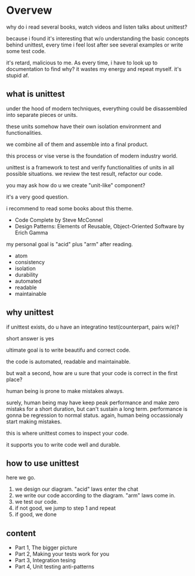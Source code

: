 # Overvew

why do i read several books, watch videos and listen talks
about unittest?

because i found it's interesting that w/o understanding the basic concepts behind unittest, every time i feel lost after see several examples or write some test code.

it's retard, malicious to me. As every time, i have to look up to documentation to find why? it wastes my energy and repeat myself. it's stupid af.

## what is unittest

under the hood of modern techniques, everything could be disassembled into separate pieces or units.

these units somehow have their own isolation environment and functionalities.

we combine all of them and assemble into a final product.

this process or vise verse is the foundation of modern industry world.

unittest is a framework to test and verify functionalities of units in all possible situations. we review the test result, refactor our code.

you may ask how do u we create "unit-like" component?

it's a very good question.

i recommend to read some books about this theme.

- Code Complete by Steve McConnel
- Design Patterns: Elements of Reusable, Object-Oriented Software by Erich Gamma

my personal goal is "acid"  plus "arm" after reading.

- atom
- consistency
- isolation
- durability
- automated
- readable
- maintainable

## why unittest

if unittest exists, do u have an integratino test(counterpart, pairs w/e)?

short answer is yes

ultimate goal is to write beautifu and correct code.

the code is automated, readable and maintainable.

but wait a second, how are u sure that your code is correct in the first place?

human being is prone to make mistakes always.

surely, human being may have keep peak performance and make zero mistaks for a short duration, but can't sustain a long term. performance is gonna be regression to normal status. again, human being occassionaly start making mistakes.

this is where unittest comes to inspect your code.

it supports you to write code well and durable.

## how to use unittest

here we go.

1. we design our diagram. "acid" laws enter the chat
2. we write our code according to the diagram. "arm" laws come in.
3. we test our code.
4. if not good, we jump to step 1 and repeat
5. if good, we done

## content

- Part 1, The bigger picture
- Part 2, Making your tests work for you
- Part 3, Integration tesing
- Part 4, Unit testing anti-patterns